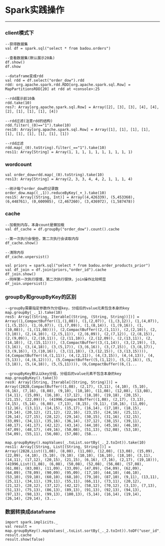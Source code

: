 # Spark实践操作

---

### client模式下
	--获得数据集
	val df = spark.sql("select * from badou.orders")

	--查看数据集(默认展示20条)
	df.show()   
	df.show

	--dataframe变成rdd
	val rdd = df.select("order_dow").rdd
	rdd: org.apache.spark.rdd.RDD[org.apache.spark.sql.Row] = MapPartitionsRDD[20] at rdd at <console>:25

	--rdd展示前10条
	rdd.take(10)
	res7: Array[org.apache.spark.sql.Row] = Array([2], [3], [3], [4], [4], [2], [1], [1], [1], [4])

	--rdd过滤(注意rdd的结构)
	rdd.filter(_(0)=="1").take(10)
	res10: Array[org.apache.spark.sql.Row] = Array([1], [1], [1], [1], [1], [1], [1], [1], [1], [1])
	
	--rdd过滤
	rdd.map(_(0).toString).filter(_=="1").take(10)
	res11: Array[String] = Array(1, 1, 1, 1, 1, 1, 1, 1, 1, 1)

### wordcount
	val order_dow=rdd.map(_(0).toString).take(10)
	res13: Array[String] = Array(2, 3, 3, 4, 4, 2, 1, 1, 1, 4)

	--统计每个order_dow的记录数
	order_dow.map((_,1)).reduceByKey(_+_).take(10)
	res15: Array[(String, Int)] = Array((4,426339), (5,453368), (6,448761), (0,600905), (2,467260), (3,436972), (1,587478))

### cache
	--加载到内存，本身count是懒加载
	val df_cache = df.groupBy("order_dow").count().cache

	--第一次执行会慢些，第二次执行会读取内存
	df_cache.show()
	
	--清除内存
	df_cache.unpersist()

	val priors = spark.sql("select * from badou.order_products_prior")
	val df_join = df.join(priors,"order_id").cache
	df_join.show()  
	--同样第一次执行很慢，第二次执行很快，join操作比较明显
	df_join.unpersist()

### groupBy和groupByKey的区别
	--groupBy需要指定参数作为分组key，分组后的value元素包含本身的key
	map.groupBy(_._1).take(10)
	res5: Array[(String, Iterable[(String, (String, String))])] = Array((1,CompactBuffer((1,(1,08)), (1,(2,07)), (1,(3,12)), (1,(4,07)), (1,(5,15)), (1,(6,07)), (1,(7,09)), (1,(8,14)), (1,(9,16)), (1,(10,08)), (1,(11,08)))), (2,CompactBuffer((2,(1,11)), (2,(2,10)), (2,(3,10)), (2,(4,10)), (2,(5,11)), (2,(6,09)), (2,(7,12)), (2,(8,15)), (2,(9,09)), (2,(10,11)), (2,(11,10)), (2,(12,09)), (2,(13,11)), (2,(14,10)), (2,(15,11)))), (3,CompactBuffer((3,(1,14)), (3,(2,19)), (3,(3,16)), (3,(4,18)), (3,(5,17)), (3,(6,16)), (3,(7,15)), (3,(8,17)), (3,(9,16)), (3,(10,16)), (3,(11,18)), (3,(12,15)), (3,(13,15)))), (4,CompactBuffer((4,(1,11)), (4,(2,11)), (4,(3,15)), (4,(4,13)), (4,(5,13)), (4,(6,12)))), (5,CompactBuffer((5,(1,12)), (5,(2,16)), (5,(3,18)), (5,(4,18)), (5,(5,11)))), (6,CompactBuffer((6,(1...

	--groupByKey默认以key分组，分组后的value元素不包含本身的key
	map.groupByKey().take(3)
	res9: Array[(String, Iterable[(String, String)])] = Array((2828,CompactBuffer((1,08), (2,17), (3,11), (4,10), (5,10), (6,16), (7,16), (8,08), (9,10), (10,10), (11,08), (12,08), (13,08), (14,11), (15,09), (16,10), (17,12), (18,10), (19,18), (20,15), (21,15), (22,09))), (41996,CompactBuffer((1,08), (2,17), (3,13), (4,15), (5,14), (6,08), (7,13), (8,15), (9,11), (10,16), (11,09), (12,16), (13,11), (14,15), (15,17), (16,14), (17,10), (18,15), (19,14), (20,12), (21,12), (22,16), (23,15), (24,16), (25,11), (26,14), (27,15), (28,12), (29,14), (30,15), (31,16), (32,15), (33,09), (34,11), (35,16), (36,14), (37,12), (38,15), (39,11), (40,17), (41,17), (42,12), (43,14), (44,10), (45,16), (46,10), (47,09), (48,17), (49,16), (50,08), (51,13), (52,08), (53,10), (54,09), (55,11), (56,08), (57,08), (58...

	map.groupByKey().mapValues(_.toList.sortBy(_._2.toInt)).take(10)
	res11: Array[(String, List[(String, String)])] = Array((2828,List((1,08), (8,08), (11,08), (12,08), (13,08), (15,09), (22,09), (4,10), (5,10), (9,10), (10,10), (16,10), (18,10), (3,11), (14,11), (17,12), (20,15), (21,15), (6,16), (7,16), (2,17), (19,18))), (41996,List((1,08), (6,08), (50,08), (52,08), (56,08), (57,08), (61,08), (83,08), (11,09), (33,09), (47,09), (54,09), (62,09), (64,09), (78,09), (90,09), (95,09), (17,10), (44,10), (46,10), (53,10), (59,10), (60,10), (68,10), (79,10), (87,10), (9,11), (13,11), (25,11), (34,11), (39,11), (55,11), (66,11), (73,11), (20,12), (21,12), (28,12), (37,12), (42,12), (58,12), (70,12), (3,13), (7,13), (51,13), (75,13), (86,13), (89,13), (91,13), (92,13), (94,13), (97,13), (98,13), (99,13), (100,13), (5,14), (16,14), (19,14), (26,14), (29,14), (3...

### 数据转换成dataframe

	import spark.implicits._
	val result = map.groupByKey().mapValues(_.toList.sortBy(_._2.toInt)).toDF("user_id","values")
	result.cache
	result.show(false)